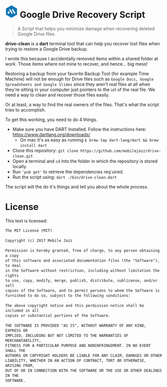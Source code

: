 # ![Mobile Jazz Badge](https://raw.githubusercontent.com/mobilejazz/metadata/master/images/icons/mj-40x40.png) Google Drive Recovery Script

> A Script that helps you minimize damage when recovering deleted Google Drive files.

**drive-clean** is a **dart** terminal tool that can help you recover lost files when trying to restore a Google Drive backup.

I wrote this because I accidentally removed items within a shared folder at work.
Those items where not mine to recover, and hence... big mess!

Restoring a backup from your favorite Backup Tool (for example Time Machine) will not be enough for Drive files such as
`Google Docs, Google Spreadsheets and Google Slides` since they aren't real files at all when they're sitting in your computer
just pointers to the url of the real file. We need a way to clean and recover those files easily.

Or at least, a way to find the real owners of the files. That's what the script tries to accomplish.

To get this working, you need to do 4 things.

* Make sure you have DART Installed. Follow the instructions here: https://www.dartlang.org/downloads/
	* On mac it's as easy as running `$ brew tap dart-lang/dart && brew install dart`
* Clone this repository: `git clone https://github.com/mobilejazz/drive-clean.git`
* Open a terminal and `cd` into the folder in which the repository is stored locally.
* Run `'pub get'` to retrieve the dependencies req`uired.
* Run the script using: `dart ./bin/drive-clean.dart`

The script will the do it's things and tell you about the whole process.

# License

This text is licensed:

    The MIT License (MIT)

    Copyright (c) 2017 Mobile Jazz

    Permission is hereby granted, free of charge, to any person obtaining a copy
    of this software and associated documentation files (the "Software"), to deal
    in the Software without restriction, including without limitation the rights
    to use, copy, modify, merge, publish, distribute, sublicense, and/or sell
    copies of the Software, and to permit persons to whom the Software is
    furnished to do so, subject to the following conditions:

    The above copyright notice and this permission notice shall be included in all
    copies or substantial portions of the Software.

    THE SOFTWARE IS PROVIDED "AS IS", WITHOUT WARRANTY OF ANY KIND, EXPRESS OR
    IMPLIED, INCLUDING BUT NOT LIMITED TO THE WARRANTIES OF MERCHANTABILITY,
    FITNESS FOR A PARTICULAR PURPOSE AND NONINFRINGEMENT. IN NO EVENT SHALL THE
    AUTHORS OR COPYRIGHT HOLDERS BE LIABLE FOR ANY CLAIM, DAMAGES OR OTHER
    LIABILITY, WHETHER IN AN ACTION OF CONTRACT, TORT OR OTHERWISE, ARISING FROM,
    OUT OF OR IN CONNECTION WITH THE SOFTWARE OR THE USE OR OTHER DEALINGS IN THE
    SOFTWARE.
